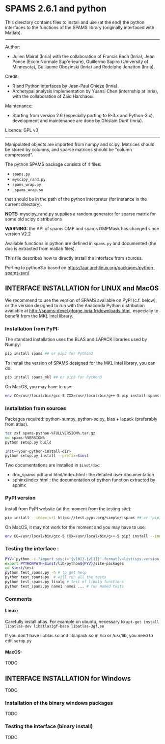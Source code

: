 # SPAMS 2.6.1 and python

This directory contains files to install and use (at the end) the python interfaces
to the functions of the SPAMS library (originally interfaced with Matlab).

---

Author:
* Julien Mairal (Inria) with the collaboration of Francis Bach (Inria),
  Jean Ponce (Ecole Normale Sup\'erieure), Guillermo Sapiro
  (University of Minnesota), Guillaume Obozinski (Inria) and
  Rodolphe Jenatton (Inria).

Credit:
* R and Python interfaces by Jean-Paul Chieze (Inria).
* Archetypal analysis implementation by Yuansi Chen (internship at Inria),
  with the collaboration of Zaid Harchaoui.

Maintenance:
* Starting from version 2.6 (especially porting to R-3.x and Python-3.x),
development and maintenance are done by Ghislain Durif (Inria).

Licence: GPL v3

---

Manipulated objects are imported from numpy and scipy. Matrices should be stored by columns, and sparse matrices should be "column compressed".

The python SPAMS package consists of 4 files:
* `spams.py`
* `myscipy_rand.py`
* `spams_wrap.py`
* `_spams_wrap.so`

that should be in the path of the python interpreter (for instance in the current directory).

**NOTE:** myscipy_rand.py supplies a random generator for sparse matrix
      for some old scipy distributions

**WARNING:** the API of spams.OMP and spams.OMPMask has changed since version V2.2

Available functions in python are defined in `spams.py` and documented (the doc is extracted from matlab files).

This file describes how to directly install the interface from sources.

Porting to python3.x based on https://aur.archlinux.org/packages/python-spams-svn/

## INTERFACE INSTALLATION for LINUX and MacOS

We recommend to use the version of SPAMS available on PyPI (c.f. below), or the version 
designed to run with the Anaconda Python distribution available at 
<http://spams-devel.gforge.inria.fr/downloads.html>, especially to benefit from
the MKL Intel library.

### Installation from PyPI:

The standard installation uses the BLAS and LAPACK libraries used by Numpy:
```bash
pip install spams ## or pip3 for Python3
```

To install the version of SPAMS designed for the MKL Intel library, you can do:
```bash
pip install spams_mkl ## or pip3 for Python3
```

On MacOS, you may have to use:
```bash   
env CC=/usr/local/bin/gcc-5 CXX=/usr/local/bin/g++-5 pip install spams ## or pip3 for Python3
```

### Installation from sources

Packages required: python-numpy, python-scipy, blas + lapack (preferably from atlas).

```bash
tar zxf spams-python-%FULLVERSION%.tar.gz
cd spams-%VERSION%
python setup.py build

inst=<your-python-install-dir>
python setup.py install --prefix=$inst
```

Two documentations are installed in `$inst/doc`:
* doc_spams.pdf and html/index.html : the detailed user documentation
* sphinx/index.html : the documentation of python function extracted by sphinx

### PyPI version

Install from PyPI website (at the moment from the testing site):

```bash
pip install --index-url https://test.pypi.org/simple/ spams ## or 'pip3' for Python3.x
```

On MacOS, it may not work for the moment and you may have to use:
```bash
env CC=/usr/local/bin/gcc-5 CXX=/usr/local/bin/g++-5 pip3 install --index-url https://test.pypi.org/simple/ spams
```

### Testing the interface :

```bash
PYV=`python -c "import sys;t='{v[0]}.{v[1]}'.format(v=list(sys.version_info[:2]));sys.stdout.write(t)";` # get python current version
export PYTHONPATH=$inst/lib/python${PYV}/site-packages
cd $inst/test
python test_spams.py -h # to get help
python test_spams.py  # will run all the tests
python test_spams.py linalg # test of linalg functions
python test_spams.py name1 name2 ... # run named tests
```

### Comments
#### Linux:
Carefully install atlas. For example on ubuntu, necessary to `apt-get install libatlas-dev libatlas3gf-base libatlas-3gf.so`

If you don't have libblas.so and liblapack.so in /lib or /usr/lib, you need to edit `setup.py`

#### MacOS:
TODO
<!-- The installation has been tested with MacOS 10 (Lion), it required that packages were installed with `port install`:
```
port install atlas;port install py26-numpy;install py26-scipy
```
Maybe necessary to add `/opt/local/bin` to `PATH` and specified the compiler by setting CC and CXX, for example:
```
export CC=/opt/local/bin/gcc-mp-4.3;export CXX=/opt/local/bin/g++-mp-4.3
``` -->

## INTERFACE INSTALLATION for Windows
TODO

### Installation of the binary windows packages
TODO

### Testing the interface (binary install)
TODO
